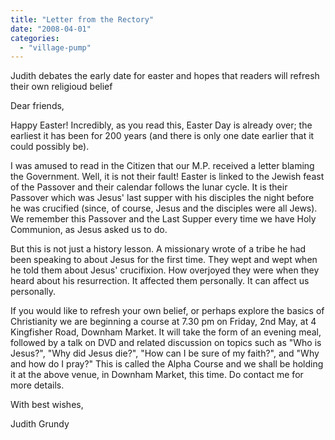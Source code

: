 ```yaml
---
title: "Letter from the Rectory"
date: "2008-04-01"
categories: 
  - "village-pump"
---
```


Judith debates the early date for easter and hopes that readers will refresh their own religioud belief

Dear friends,

Happy Easter! Incredibly, as you read this, Easter Day is already over; the earliest it has been for 200 years (and there is only one date earlier that it could possibly be).

I was amused to read in the Citizen that our M.P. received a letter blaming the Government. Well, it is not their fault! Easter is linked to the Jewish feast of the Passover and their calendar follows the lunar cycle. It is their Passover which was Jesus' last supper with his disciples the night before he was crucified (since, of course, Jesus and the disciples were all Jews). We remember this Passover and the Last Supper every time we have Holy Communion, as Jesus asked us to do.

But this is not just a history lesson. A missionary wrote of a tribe he had been speaking to about Jesus for the first time. They wept and wept when he told them about Jesus' crucifixion. How overjoyed they were when they heard about his resurrection. It affected them personally. It can affect us personally.

If you would like to refresh your own belief, or perhaps explore the basics of Christianity we are beginning a course at 7.30 pm on Friday, 2nd May, at 4 Kingfisher Road, Downham Market. It will take the form of an evening meal, followed by a talk on DVD and related discussion on topics such as "Who is Jesus?", "Why did Jesus die?", "How can I be sure of my faith?", and "Why and how do I pray?" This is called the Alpha Course and we shall be holding it at the above venue, in Downham Market, this time. Do contact me for more details.

With best wishes,

Judith Grundy
